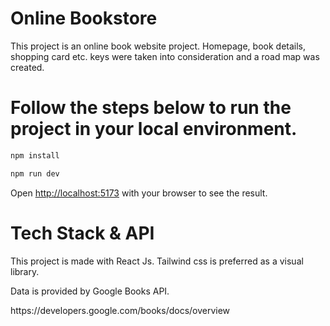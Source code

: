 
# Online Bookstore

This project is an online book website project. Homepage, book details, shopping card etc. keys were taken into consideration and a road map was created.

# Follow the steps below to run the project in your local environment.


```bash
npm install
```

```bash
npm run dev
```
Open [http://localhost:5173](http://localhost:5173) with your browser to see the result.

# Tech Stack & API

This project is made with React Js. Tailwind css is preferred as a visual library. 
<p> Data is provided by Google Books API. </p>
https://developers.google.com/books/docs/overview

